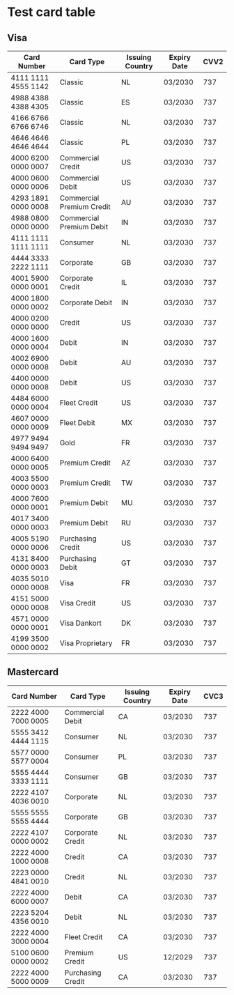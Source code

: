 # Test card table
## Visa
| **Card Number**     | **Card Type**             | **Issuing Country** | **Expiry Date** | **CVV2** |
| ------------------- | ------------------------- | ------------------- | --------------- | -------- |
| 4111 1111 4555 1142 | Classic                   | NL                  | 03/2030         | 737      |
| 4988 4388 4388 4305 | Classic                   | ES                  | 03/2030         | 737      |
| 4166 6766 6766 6746 | Classic                   | NL                  | 03/2030         | 737      |
| 4646 4646 4646 4644 | Classic                   | PL                  | 03/2030         | 737      |
| 4000 6200 0000 0007 | Commercial Credit         | US                  | 03/2030         | 737      |
| 4000 0600 0000 0006 | Commercial Debit          | US                  | 03/2030         | 737      |
| 4293 1891 0000 0008 | Commercial Premium Credit | AU                  | 03/2030         | 737      |
| 4988 0800 0000 0000 | Commercial Premium Debit  | IN                  | 03/2030         | 737      |
| 4111 1111 1111 1111 | Consumer                  | NL                  | 03/2030         | 737      |
| 4444 3333 2222 1111 | Corporate                 | GB                  | 03/2030         | 737      |
| 4001 5900 0000 0001 | Corporate Credit          | IL                  | 03/2030         | 737      |
| 4000 1800 0000 0002 | Corporate Debit           | IN                  | 03/2030         | 737      |
| 4000 0200 0000 0000 | Credit                    | US                  | 03/2030         | 737      |
| 4000 1600 0000 0004 | Debit                     | IN                  | 03/2030         | 737      |
| 4002 6900 0000 0008 | Debit                     | AU                  | 03/2030         | 737      |
| 4400 0000 0000 0008 | Debit                     | US                  | 03/2030         | 737      |
| 4484 6000 0000 0004 | Fleet Credit              | US                  | 03/2030         | 737      |
| 4607 0000 0000 0009 | Fleet Debit               | MX                  | 03/2030         | 737      |
| 4977 9494 9494 9497 | Gold                      | FR                  | 03/2030         | 737      |
| 4000 6400 0000 0005 | Premium Credit            | AZ                  | 03/2030         | 737      |
| 4003 5500 0000 0003 | Premium Credit            | TW                  | 03/2030         | 737      |
| 4000 7600 0000 0001 | Premium Debit             | MU                  | 03/2030         | 737      |
| 4017 3400 0000 0003 | Premium Debit             | RU                  | 03/2030         | 737      |
| 4005 5190 0000 0006 | Purchasing Credit         | US                  | 03/2030         | 737      |
| 4131 8400 0000 0003 | Purchasing Debit          | GT                  | 03/2030         | 737      |
| 4035 5010 0000 0008 | Visa                      | FR                  | 03/2030         | 737      |
| 4151 5000 0000 0008 | Visa Credit               | US                  | 03/2030         | 737      |
| 4571 0000 0000 0001 | Visa Dankort              | DK                  | 03/2030         | 737      |
| 4199 3500 0000 0002 | Visa Proprietary          | FR                  | 03/2030         | 737      |
## Mastercard
| **Card Number**     | **Card Type**     | **Issuing Country** | **Expiry Date** | **CVC3** |
| ------------------- | ----------------- | ------------------- | --------------- | -------- |
| 2222 4000 7000 0005 | Commercial Debit  | CA                  | 03/2030         | 737      |
| 5555 3412 4444 1115 | Consumer          | NL                  | 03/2030         | 737      |
| 5577 0000 5577 0004 | Consumer          | PL                  | 03/2030         | 737      |
| 5555 4444 3333 1111 | Consumer          | GB                  | 03/2030         | 737      |
| 2222 4107 4036 0010 | Corporate         | NL                  | 03/2030         | 737      |
| 5555 5555 5555 4444 | Corporate         | GB                  | 03/2030         | 737      |
| 2222 4107 0000 0002 | Corporate Credit  | NL                  | 03/2030         | 737      |
| 2222 4000 1000 0008 | Credit            | CA                  | 03/2030         | 737      |
| 2223 0000 4841 0010 | Credit            | NL                  | 03/2030         | 737      |
| 2222 4000 6000 0007 | Debit             | CA                  | 03/2030         | 737      |
| 2223 5204 4356 0010 | Debit             | NL                  | 03/2030         | 737      |
| 2222 4000 3000 0004 | Fleet Credit      | CA                  | 03/2030         | 737      |
| 5100 0600 0000 0002 | Premium Credit    | US                  | 12/2029         | 737      |
| 2222 4000 5000 0009 | Purchasing Credit | CA                  | 03/2030         | 737      |
